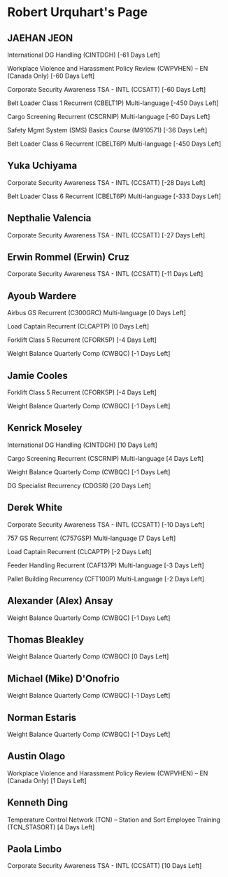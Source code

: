 Robert Urquhart's Page
======================

JAEHAN JEON
-----------


International DG Handling (CINTDGH) [-61 Days Left]


Workplace Violence and Harassment Policy Review (CWPVHEN) – EN (Canada Only) [-60 Days Left]


Corporate Security Awareness TSA - INTL (CCSATT) [-60 Days Left]


Belt Loader Class 1 Recurrent (CBELT1P) Multi-language [-450 Days Left]


Cargo Screening Recurrent (CSCRNIP) Multi-language [-60 Days Left]


Safety Mgmt System (SMS) Basics Course (M910571) [-36 Days Left]


Belt Loader Class 6 Recurrent (CBELT6P) Multi-language [-450 Days Left]

  
  
Yuka Uchiyama
-------------


Corporate Security Awareness TSA - INTL (CCSATT) [-28 Days Left]


Belt Loader Class 6 Recurrent (CBELT6P) Multi-language [-333 Days Left]

  
  
Nepthalie Valencia
------------------


Corporate Security Awareness TSA - INTL (CCSATT) [-27 Days Left]

  
  
Erwin Rommel (Erwin) Cruz
-------------------------


Corporate Security Awareness TSA - INTL (CCSATT) [-11 Days Left]

  
  
Ayoub Wardere
-------------


Airbus GS Recurrent (C300GRC) Multi-language [0 Days Left]


Load Captain Recurrent (CLCAPTP) [0 Days Left]


Forklift Class 5 Recurrent (CFORK5P) [-4 Days Left]


Weight Balance Quarterly Comp (CWBQC) [-1 Days Left]

  
  
Jamie Cooles
------------


Forklift Class 5 Recurrent (CFORK5P) [-4 Days Left]


Weight Balance Quarterly Comp (CWBQC) [-1 Days Left]

  
  
Kenrick Moseley
---------------


International DG Handling (CINTDGH) [10 Days Left]


Cargo Screening Recurrent (CSCRNIP) Multi-language [4 Days Left]


Weight Balance Quarterly Comp (CWBQC) [-1 Days Left]


DG Specialist Recurrency (CDGSR) [20 Days Left]

  
  
Derek White
-----------


Corporate Security Awareness TSA - INTL (CCSATT) [-10 Days Left]


757 GS Recurrent (C757GSP) Multi-language [7 Days Left]


Load Captain Recurrent (CLCAPTP) [-2 Days Left]


Feeder Handling Recurrent (CAF137P) Multi-language [-3 Days Left]


Pallet Building Recurrency (CFT100P) Multi-Language [-2 Days Left]

  
  
Alexander (Alex) Ansay
----------------------


Weight Balance Quarterly Comp (CWBQC) [-1 Days Left]

  
  
Thomas Bleakley
---------------


Weight Balance Quarterly Comp (CWBQC) [0 Days Left]

  
  
Michael (Mike) D'Onofrio
------------------------


Weight Balance Quarterly Comp (CWBQC) [-1 Days Left]

  
  
Norman Estaris
--------------


Weight Balance Quarterly Comp (CWBQC) [-1 Days Left]

  
  
Austin Olago
------------


Workplace Violence and Harassment Policy Review (CWPVHEN) – EN (Canada Only) [1 Days Left]

  
  
Kenneth Ding
------------


Temperature Control Network (TCN) – Station and Sort Employee Training (TCN\_STASORT) [4 Days Left]

  
  
Paola Limbo
-----------


Corporate Security Awareness TSA - INTL (CCSATT) [10 Days Left]

  
  
